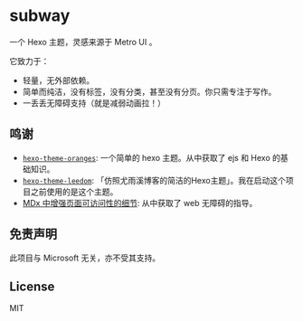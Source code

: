 # subway

一个 Hexo 主题，灵感来源于 Metro UI 。

它致力于：

- 轻量，无外部依赖。
- 简单而纯洁，没有标签，没有分类，甚至没有分页。你只需专注于写作。
- 一丢丢无障碍支持（就是减弱动画拉！）

## 鸣谢

- [`hexo-theme-oranges`](https://github.com/zchengsite/hexo-theme-oranges): 一个简单的 hexo 主题。从中获取了 ejs 和 Hexo 的基础知识。
- [`hexo-theme-leedom`](https://github.com/leedom92/hexo-theme-leedom): 「仿照尤雨溪博客的简洁的Hexo主题」。我在启动这个项目之前使用的是这个主题。
- [MDx 中增强页面可访问性的细节](https://flyhigher.top/develop/1912.html): 从中获取了 web 无障碍的指导。

## 免责声明

此项目与 Microsoft 无关，亦不受其支持。

## License

MIT
